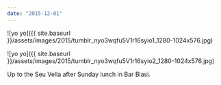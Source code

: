 ```yaml
---
date: "2015-12-01"
---
```


![yo yo]({{ site.baseurl }}/assets/images/2015/tumblr_nyo3wqfu5V1r16syio1_1280-1024x576.jpg)

![yo yo]({{ site.baseurl }}/assets/images/2015/tumblr_nyo3wqfu5V1r16syio2_1280-1024x576.jpg)

Up to the Seu Vella after Sunday lunch in Bar Blasi.

